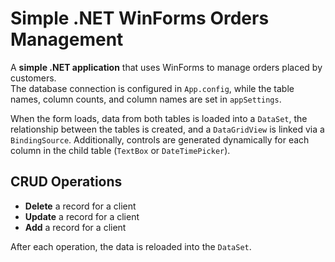 # Simple .NET WinForms Orders Management

A **simple .NET application** that uses WinForms to manage orders placed by customers.  
The database connection is configured in `App.config`, while the table names, column counts, and column names are set in `appSettings`.

When the form loads, data from both tables is loaded into a `DataSet`, the relationship between the tables is created, and a `DataGridView` is linked via a `BindingSource`. Additionally, controls are generated dynamically for each column in the child table (`TextBox` or `DateTimePicker`).

## CRUD Operations

- **Delete** a record for a client
- **Update** a record for a client
- **Add** a record for a client

After each operation, the data is reloaded into the `DataSet`.
